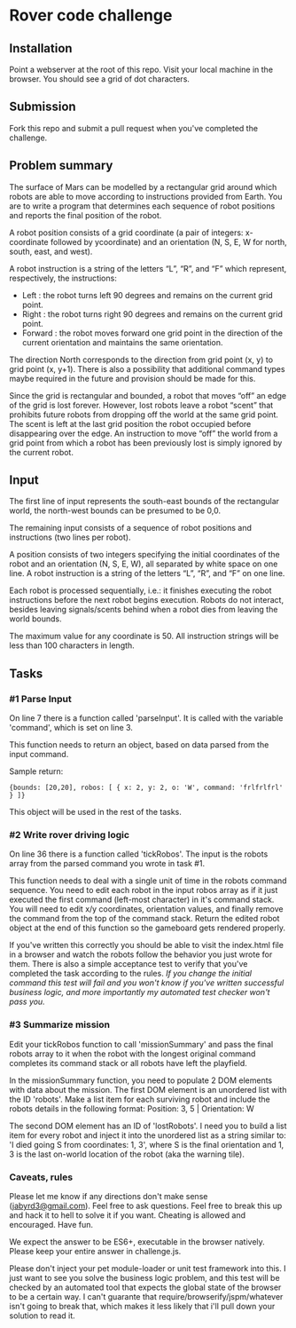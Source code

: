 # Rover code challenge
## Installation
Point a webserver at the root of this repo. Visit your local machine in the browser. You should see a grid of dot characters.
## Submission
Fork this repo and submit a pull request when you've completed the challenge.
## Problem summary
The surface of Mars can be modelled by a rectangular grid around which robots are able to move according to instructions provided from Earth. You are to write a program that determines each sequence of robot positions and reports the final position of the robot. 

A robot position consists of a grid coordinate (a pair of integers: x-coordinate  followed by ycoordinate) and an orientation (N, S, E, W for north, south, east, and  west). 

A robot instruction is a string of the letters “L”, “R”, and “F” which represent,  respectively, the instructions: 

- Left : the robot turns left 90 degrees and remains on the current grid point. 
- Right : the robot turns right 90 degrees and remains on the current grid point. 
- Forward : the robot moves forward one grid point in the direction of the current orientation and maintains the same orientation. 

The direction North corresponds to the direction from grid point (x, y) to grid point (x, y+1). There is also a possibility that additional command types maybe required in the future and provision should be made for this. 

Since the grid is rectangular and bounded, a robot that moves “off” an edge of the grid is lost forever. However, lost robots leave a robot “scent” that prohibits future robots from dropping off the world at the same grid point. The scent is left at the last grid position the robot occupied before disappearing over the edge. An instruction to  move “off” the world from a grid point from which a robot has been previously lost is  simply ignored by the current robot.

## Input 

The first line of input represents the south-east bounds of the rectangular world, the north-west bounds can be presumed to be 0,0.

The remaining input consists of a sequence of robot positions and instructions (two lines per robot). 

A position consists of two integers specifying the initial coordinates of the robot and an orientation (N, S, E, W), all separated by white space on one line. A robot  instruction is a string of the letters “L”, “R”, and “F” on one line. 

Each robot is processed sequentially, i.e.: it finishes executing the robot instructions before the next robot begins execution. Robots do not interact, besides leaving signals/scents behind when a robot dies from leaving the world bounds.

The maximum value for any coordinate is 50. All instruction strings will be less than 100 characters in length.

## Tasks
### #1 Parse Input

On line 7 there is a function called 'parseInput'. It is called with the variable 'command', which is set on line 3.

This function needs to return an object, based on data parsed from the input command.

Sample return:

`{bounds: [20,20],
robos: [
    {
        x: 2,
        y: 2,
        o: 'W',
        command: 'frlfrlfrl'
    }
]}`

This object will be used in the rest of the tasks.

### #2 Write rover driving logic
On line 36 there is a function called 'tickRobos'. The input is the robots array from the parsed command you wrote in task #1.

This function needs to deal with a single unit of time in the robots command sequence. You need to edit each robot in the input robos array as if it just executed the first command (left-most character) in it's command stack. You will need to edit x/y coordinates, orientation values, and finally remove the command from the top of the command stack. Return the edited robot object at the end of this function so the gameboard gets rendered properly.

If you've written this correctly you should be able to visit the index.html file in a browser and watch the robots follow the behavior you just wrote for them. There is also a simple acceptance test to verify that you've completed the task according to the rules. *If you change the initial command this test will fail and you won't know if you've written successful business logic, and more importantly my automated test checker won't pass you.*

### #3 Summarize mission
Edit your tickRobos function to call 'missionSummary' and pass the final robots array to it when the robot with the longest original command completes its command stack or all robots have left the playfield.

In the missionSummary function, you need to populate 2 DOM elements with data about the mission. The first DOM element is an unordered list with the ID 'robots'. Make a list item for each surviving robot and include the robots details in the following format:
Position: 3, 5 | Orientation: W

The second DOM element has an ID of 'lostRobots'. I need you to build a list item for every robot and inject it into the unordered list as a string similar to: 'I died going S from coordinates: 1, 3', where S is the final orientation and 1, 3 is the last on-world location of the robot (aka the warning tile).

### Caveats, rules

Please let me know if any directions don't make sense (jabyrd3@gmail.com). Feel free to ask questions. Feel free to break this up and hack it to hell to solve it if you want. Cheating is allowed and encouraged. Have fun.

We expect the answer to be ES6+, executable in the browser natively. Please keep your entire answer in challenge.js.

Please don't inject your pet module-loader or unit test framework into this. I just want to see you solve the business logic problem, and this test will be checked by an automated tool that expects the global state of the browser to be a certain way. I can't guarante that require/browserify/jspm/whatever isn't going to break that, which makes it less likely that i'll pull down your solution to read it.
